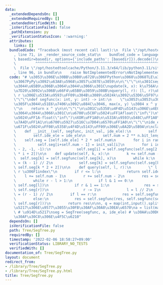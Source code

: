 ```yaml
---
data:
  _extendedDependsOn: []
  _extendedRequiredBy: []
  _extendedVerifiedWith: []
  _isVerificationFailed: false
  _pathExtension: py
  _verificationStatusIcon: ':warning:'
  attributes:
    links: []
  bundledCode: "Traceback (most recent call last):\n  File \"/opt/hostedtoolcache/Python/3.11.3/x64/lib/python3.11/site-packages/onlinejudge_verify/documentation/build.py\"\
    , line 71, in _render_source_code_stat\n    bundled_code = language.bundle(stat.path,\
    \ basedir=basedir, options={'include_paths': [basedir]}).decode()\n          \
    \         ^^^^^^^^^^^^^^^^^^^^^^^^^^^^^^^^^^^^^^^^^^^^^^^^^^^^^^^^^^^^^^^^^^^^^^^^^^^^^^^^^\n\
    \  File \"/opt/hostedtoolcache/Python/3.11.3/x64/lib/python3.11/site-packages/onlinejudge_verify/languages/python.py\"\
    , line 96, in bundle\n    raise NotImplementedError\nNotImplementedError\n"
  code: "# \u3053\u306E\u30BB\u30B0\u6728\u306FPython\u3060\u3068TLE\u3059\u308B\u306E\
    \u3067PyPy\u3092\u63A8\u5968\u3057\u307E\u3059\n\n\"\"\"\n\u301Csegfunc\u306E\u4F7F\
    \u3044\u65B9\u306B\u3064\u3044\u3066\u301C\nupdate(k, x): k\u756A\u76EE\u306E\u8981\
    \u7D20\u3092x\u306B\u66F4\u65B0\u3059\u308B\nquery(l, r): [l, r)\uFF08l <= k <\
    \ r \u306E\u533A\u9593\uFF09\u304B\u3089\u5024k\u3092\u53D6\u5F97\u3059\u308B\n\
    \"\"\"\ndef segfunc(x: int, y: int) -> int:\n    \"\u3053\u3053\u3067\u6C42\u3081\
    \u305F\u3044\u51E6\u7406\u3092\u884C\u3046, max(x, y) \u3084 x ^ y \u306A\u3069\
    \"\n    return x ^ y\n\n\"\"\"\n\u301C\u5358\u4F4D\u5143\u306E\u4E00\u89A7\u306B\
    \u3064\u3044\u3066\u301C\n\u6700\u5C0F\u5024\uFF1Afloat(\"inf\")\n\u6700\u5927\
    \u5024\uFF1A-float(\"inf\")\nXOR\uFF1A0\n\u533A\u9593\u548C\uFF1A0\n\u533A\u9593\
    \u7A4D\uFF1A1\n\u6700\u5927\u516C\u7D04\u6570\uFF1A0\n\"\"\"\nide_ele = 0 # \u521D\
    \u671F\u5024\uFF08\u5358\u4F4D\u5143\uFF09\u306E\u8A2D\u5B9A\n\nclass SegTree:\n\
    \    def __init__(self, segfunc, init_val, ide_ele):\n        self.segfunc = segfunc\n\
    \        self.ide_ele = ide_ele\n        self.num = 2 ** n.bit_length()\n    \
    \    self.seg = [self.ide_ele] * 2 * self.num\n        for i in range(n):\n  \
    \          self.seg[i+self.num - 1] = init_val[i]\n        for i in range(self.num\
    \ - 2, -1, -1):\n            self.seg[i] = self.segfunc(self.seg[2 * i + 1], self.seg[2\
    \ * i + 2])\n\n    def update(self, k, x):\n        k += self.num - 1\n      \
    \  self.seg[k] = self.segfunc(self.seg[k], x)\n        while k:\n            k\
    \ = (k - 1) // 2\n            self.seg[k] = self.segfunc(self.seg[k * 2 + 1],\
    \ self.seg[k * 2 + 2])\n\n    def query(self, l, r):\n        \" l \u306F0index,\
    \ r \u306F1index\"\n        if r <= l:\n            return self.ide_ele\n    \
    \    l += self.num - 1\n        r += self.num - 2\n        res = self.ide_ele\n\
    \        while r - l > 1:\n            if l & 1 == 0:\n                res = self.segfunc(res,\
    \ self.seg[l])\n            if r & 1 == 1:\n                res = self.segfunc(res,\
    \ self.seg[r])\n                r -= 1\n            l = l // 2\n            r\
    \ = (r - 1) // 2\n        if l == r:\n            res = self.segfunc(res, self.seg[l])\n\
    \        else:\n            res = self.segfunc(res, self.segfunc(self.seg[l],\
    \ self.seg[r]))\n        return res\n\nn, q = map(int,input().split()) # \u914D\
    \u5217\u306E\u9577\u3055\u30FB\u30AF\u30A8\u30EA\u6570\na = list(map(int,input().split()))\
    \ # \u914D\u5217\nseg = SegTree(segfunc, a, ide_ele) # \u30AA\u30D6\u30B8\u30A7\
    \u30AF\u30C8\u306E\u4F5C\u6210"
  dependsOn: []
  isVerificationFile: false
  path: Tree/SegTree.py
  requiredBy: []
  timestamp: '2022-02-06 18:58:27+09:00'
  verificationStatus: LIBRARY_NO_TESTS
  verifiedWith: []
documentation_of: Tree/SegTree.py
layout: document
redirect_from:
- /library/Tree/SegTree.py
- /library/Tree/SegTree.py.html
title: Tree/SegTree.py
---
```

